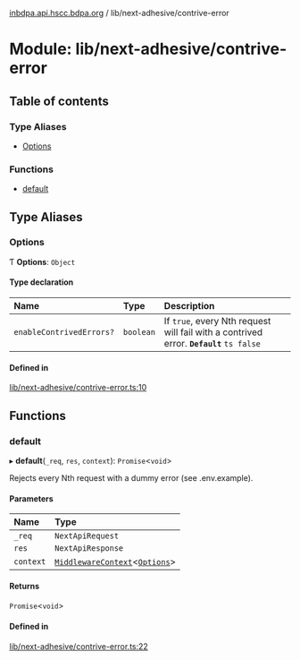 [inbdpa.api.hscc.bdpa.org](../README.md) / lib/next-adhesive/contrive-error

# Module: lib/next-adhesive/contrive-error

## Table of contents

### Type Aliases

- [Options](lib_next_adhesive_contrive_error.md#options)

### Functions

- [default](lib_next_adhesive_contrive_error.md#default)

## Type Aliases

### Options

Ƭ **Options**: `Object`

#### Type declaration

| Name | Type | Description |
| :------ | :------ | :------ |
| `enableContrivedErrors?` | `boolean` | If `true`, every Nth request will fail with a contrived error. **`Default`** ```ts false ``` |

#### Defined in

[lib/next-adhesive/contrive-error.ts:10](https://github.com/nhscc/inbdpa.api.hscc.bdpa.org/blob/742232e/lib/next-adhesive/contrive-error.ts#L10)

## Functions

### default

▸ **default**(`_req`, `res`, `context`): `Promise`<`void`\>

Rejects every Nth request with a dummy error (see .env.example).

#### Parameters

| Name | Type |
| :------ | :------ |
| `_req` | `NextApiRequest` |
| `res` | `NextApiResponse` |
| `context` | [`MiddlewareContext`](lib_next_api_glue.md#middlewarecontext)<[`Options`](lib_next_adhesive_contrive_error.md#options)\> |

#### Returns

`Promise`<`void`\>

#### Defined in

[lib/next-adhesive/contrive-error.ts:22](https://github.com/nhscc/inbdpa.api.hscc.bdpa.org/blob/742232e/lib/next-adhesive/contrive-error.ts#L22)
